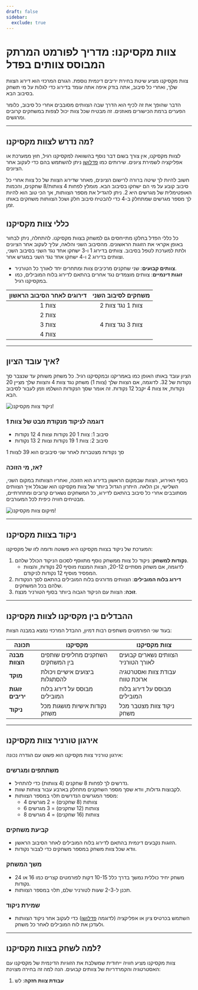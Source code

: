 ```yaml
---
draft: false
sidebar:
  exclude: true
---
```

# צוות מקסיקנו: מדריך לפורמט המרתק המבוסס צוותים בפדל

צוות מקסיקנו מציע שיטת בחירת יריבים דינמית נוספת. הגורם המרכזי הוא דירוג הצוות שלך, ואחרי כל סיבוב, אתה בודק איפה אתה עומד בדירוג כדי לגלות על מי תשחק בסיבוב הבא.

הדבר שהופך את זה לכיף הוא הדרך שבה הצוותים מסובבים אחרי כל סיבוב, כלומר הפערים ברמת הכישורים מאוזנים. זה מבטיח שכל צוות יכול לצפות במשחקים קרובים ומרגשים.

---

## מה נדרש לצוות מקסיקנו?

לצוות מקסיקנו, אין צורך בשום דבר נוסף בהשוואה למקסיקנו רגיל, חוץ ממערכת או אפליקציה לשמירת ציונים. שירותים כמו [פדלושן](https://www.padelution.com/americano) ניתן להשתמש בהם כדי לעקוב אחר הציונים.

חשוב להיות לך שיטה ברורה לרישום הציונים, מאחר שדירוג הצוות של כל צוות אחרי כל סיבוב קובע על מי הם ישחקו בסיבוב הבא. מומלץ לפחות 4 צוותות/8 שחקנים, והכמות האופטימלית של מגרשים היא 2. ניתן להגדיל את מספר הצוותות, אך הכי טוב הוא להיות לך מספר מגרשים שמתחלק ב-4 כדי להבטיח סיבוב חלק ושכל הצוותות משחקים באותו זמן.

## כללי צוות מקסיקנו

כל כללי הפדל בחלקו מתייחסים גם למשחק בצוות מקסיקנו. להתחלה, ניתן לבחור באופן אקראי את הזוגות הראשונים. מהסיבוב השני והלאה, עליך לעקוב אחר הציונים ולתת למערכת לטפל בסיבוב. צוותים בדירוג 1 ו-3 ישחקו אחד נגד השני בסיבוב השני, וצוותים בדירוג 2 ו-4 ישחקו אחד נגד השני במגרש אחר.

- **צוותים קבועים**: שני שחקנים מרכיבים צוות ומתחרים יחד לאורך כל הטורניר.
- **זוגות דינמיים**: צוותים מוצמדים נגד אחרים בהתאם לדירוג בלוח המובילים, כמו במקסיקנו רגיל.

| דירוגים לאחר הסיבוב הראשון | משחקים לסיבוב השני |
|:---------------------------:|:---------------------:|
|            צוות 1           |   צוות 1 נגד צוות 2   |
|            צוות 2           |                       |
|            צוות 3           |   צוות 3 נגד צוות 4   |
|            צוות 4           |                       |

---

## איך עובד הציון?

הציון עובד באותו האופן כמו באמריקנו ובמקסיקנו רגיל. כל משחק משוחק עד שנצבר סך נקודות של 32. לדוגמה, אם הצוות שלך (צוות 1) משחק נגד צוות 4 והצוות שלך מציין 20 נקודות, אז צוות 4 יקבל 12 נקודות. זה אומר שסך הנקודות הושלמו וזמן לעבור לסיבוב הבא.

![ניקוד צוות מקסיקנו!](/he/images/team-mexicano-scores.png "ניקוד צוות מקסיקנו!")

### דוגמה לניקוד מנקודת מבט של צוות 1
- סיבוב 1: צוות 1 20 נקודות וצוות 4 12 נקודות
- סיבוב 2: צוות 1 19 נקודות וצוות 2 13 נקודות

סך נקודות מצטברות לאחר שני סיבובים הוא 39 לצוות 1

### אז, מי הזוכה?
בסוף האירוע, הצוות שבמקום הראשון בדירוג הוא הזוכה, ואחריו הצוותות במקום השני, השלישי, וכן הלאה. היתרון הגדול ביותר של צוות מקסיקנו הוא שבגלל איך הצוותים מסתובבים אחרי כל סיבוב בהתאם לדירוג, כל המשחקים נשארים קרובים ומתחרתיים, מבטיחים חוויה כיפית לכל המעורבים.

![מיקום צוות מקסיקנו!](/he/images/team-mexicano-standing.png "מיקום צוות מקסיקנו")

---

## ניקוד בצוות מקסיקנו

המערכת של ניקוד בצוות מקסיקנו היא פשוטה ודומה לזו של מקסיקנו:

1. **נקודות למשחק**: ניקוד כל צוות ממשחק נוסף מתווסף לסכום הניקוד הכולל שלהם.
   - לדוגמה, אם משחק מסתיים 20-12, הצוות המנצח מוסיף 20 נקודות, והצוות המפסיד מוסיף 12 נקודות לניקודם.
2. **דירוג בלוח המובילים**: הצוותים מדורגים בלוח המובילים בהתאם לסך הנקודות שלהם בכל המשחקים.
3. **זוכה**: הצוות עם הניקוד הגבוה ביותר בסוף הטורניר מנצח.

---

## ההבדלים בין מקסיקנו לצוות מקסיקנו

בעוד שני הפורמטים משתפים רבות דמיון, ההבדל המרכזי נמצא במבנה הצוות:

| **תכונה**            | **מקסיקנו**                                     | **צוות מקסיקנו**                                  |
|-------------------------|-------------------------------------------------|---------------------------------------------------|
| **מבנה הצוות**      | השחקנים מחליפים שותפים בין המשחקים         | הצוותים נשארים קבועים לאורך הטורניר      |
| **מוקד**               | ביצועים אישיים ויכולת להסתגלות             | עבודת צוות ואסטרטגיה ארוכת טווח                   |
| **זוגות יריבים**    | מבוסס על דירוג בלוח המובילים                  | מבוסס על דירוג בלוח המובילים                    |
| **ניקוד**             | נקודות אישיות מושגות מכל משחק               | ניקוד צוות מצטבר מכל משחק                   |

---

## אירגון טורניר צוות מקסיקנו

אירגון טורניר צוות מקסיקנו הוא פשוט עם הגדרה נכונה:

### משתתפים ומגרשים
- נדרשים לך לפחות 8 שחקנים (4 צוותות) כדי להתחיל.
- לקבוצות גדולות, וודא שסך מספר השחקנים מתחלק בארבע עבור צוותות שוות.
- מספר המגרשים הנדרשים תלוי במספר הצוותות:
  - 4 צוותות (8 שחקנים) = 2 מגרשים
  - 6 צוותות (12 שחקנים) = 3 מגרשים
  - 8 צוותות (16 שחקנים) = 4 מגרשים

### קביעת משחקים
- הזוגות נקבעים דינמית בהתאם לדירוג בלוח המובילים לאחר הסיבוב הראשון.
- וודא שכל צוות משחק במספר משחקים כדי לצבור נקודות.

### משך המשחק
- משחק יחיד כוללית נמשך בדרך כלל 10-15 דקות לפורמטים קצרים כמו 16 או 24 נקודות.
- תכנן ל-2-3 שעות לטורניר שלם, תלוי במספר הצוותות.

### שמירת ניקוד
- השתמש בכרטיס ציון או אפליקציה (לדוגמה [פדלושן](https://www.padelution.com/americano)) כדי לעקוב אחר ניקוד הצוותות ולעדכן את לוח המובילים לאחר כל משחק.

---

## למה לשחק בצוות מקסיקנו?

צוות מקסיקנו מציע חוויה ייחודית שמשלבת את הזוגיות הדינמית של מקסיקנו עם האסטרטגיה והקמרדריות של צוותים קבועים. הנה למה זה בחירה מצוינת:

1. **עבודת צוות חזקה**: לש